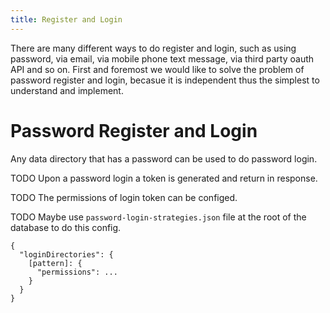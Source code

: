```yaml
---
title: Register and Login
---
```


There are many different ways to do register and login,
such as using password, via email,
via mobile phone text message,
via third party oauth API and so on.
First and foremost we would like to solve the problem of
password register and login,
becasue it is independent
thus the simplest to understand and implement.

# Password Register and Login

Any data directory that has a password can be used to do password login.

TODO Upon a password login a token is generated and return in response.

TODO The permissions of login token can be configed.

TODO Maybe use `password-login-strategies.json` file at the root of the database
to do this config.

```
{
  "loginDirectories": {
    [pattern]: {
      "permissions": ...
    }
  }
}
```
